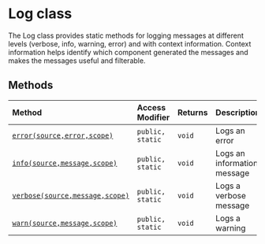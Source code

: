 # Log class





The Log class provides static methods for logging messages at different levels (verbose, info, warning, error) and with context information. Context information helps identify which component generated the messages and makes the messages useful and filterable.






## Methods

| Method	   | Access Modifier | Returns	| Description|
|:-------------|:----|:-------|:-----------|
|[`error(source,error,scope)`](error-o8xg9.md)     | `public, static` | `void` | Logs an error |
|[`info(source,message,scope)`](info-z4ee9.md)     | `public, static` | `void` | Logs an informational message |
|[`verbose(source,message,scope)`](verbose-j0n09.md)     | `public, static` | `void` | Logs a verbose message |
|[`warn(source,message,scope)`](warn-l5949.md)     | `public, static` | `void` | Logs a warning |




